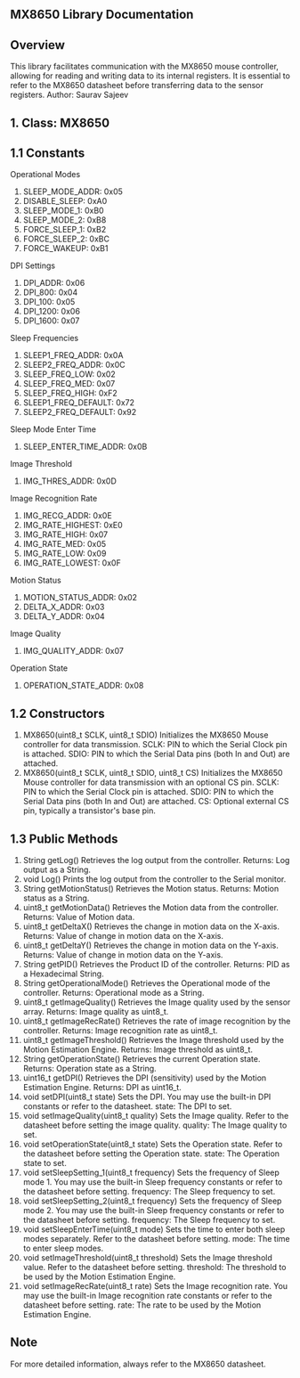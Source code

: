 MX8650 Library Documentation
---------------------------
Overview
--------
This library facilitates communication with the MX8650 mouse controller, allowing for reading and writing data to its internal registers. It is essential to refer to the MX8650 datasheet before transferring data to the sensor registers.
Author: Saurav Sajeev

**1. Class: MX8650**
--------------------

1.1 Constants
---------

Operational Modes

1.	SLEEP_MODE_ADDR: 0x05
2.	DISABLE_SLEEP: 0xA0
3.	SLEEP_MODE_1: 0xB0
4.	SLEEP_MODE_2: 0xB8
5.	FORCE_SLEEP_1: 0xB2
6.	FORCE_SLEEP_2: 0xBC
7.	FORCE_WAKEUP: 0xB1

DPI Settings

1.	DPI_ADDR: 0x06
2.	DPI_800: 0x04
3.	DPI_100: 0x05
4.	DPI_1200: 0x06
5.	DPI_1600: 0x07

Sleep Frequencies

1.	SLEEP1_FREQ_ADDR: 0x0A
2.	SLEEP2_FREQ_ADDR: 0x0C
3.	SLEEP_FREQ_LOW: 0x02
4.	SLEEP_FREQ_MED: 0x07
5.	SLEEP_FREQ_HIGH: 0xF2
6.	SLEEP1_FREQ_DEFAULT: 0x72
7.	SLEEP2_FREQ_DEFAULT: 0x92

Sleep Mode Enter Time

1.	SLEEP_ENTER_TIME_ADDR: 0x0B

Image Threshold

1.	IMG_THRES_ADDR: 0x0D

Image Recognition Rate

1.	IMG_RECG_ADDR: 0x0E
2.	IMG_RATE_HIGHEST: 0xE0
3.	IMG_RATE_HIGH: 0x07
4.	IMG_RATE_MED: 0x05
5.	IMG_RATE_LOW: 0x09
6.	IMG_RATE_LOWEST: 0x0F

Motion Status

1.	MOTION_STATUS_ADDR: 0x02
2.	DELTA_X_ADDR: 0x03
3.	DELTA_Y_ADDR: 0x04

Image Quality

1.	IMG_QUALITY_ADDR: 0x07

Operation State

1.	OPERATION_STATE_ADDR: 0x08

1.2 Constructors
----------------
1.	MX8650(uint8_t SCLK, uint8_t SDIO)
Initializes the MX8650 Mouse controller for data transmission.
SCLK: PIN to which the Serial Clock pin is attached.
SDIO: PIN to which the Serial Data pins (both In and Out) are attached.
2.	MX8650(uint8_t SCLK, uint8_t SDIO, uint8_t CS)
Initializes the MX8650 Mouse controller for data transmission with an optional CS pin.
SCLK: PIN to which the Serial Clock pin is attached.
SDIO: PIN to which the Serial Data pins (both In and Out) are attached.
CS: Optional external CS pin, typically a transistor's base pin.

1.3 Public Methods
------------------
1.	String getLog()
Retrieves the log output from the controller.
Returns: Log output as a String.
2.	void Log()
Prints the log output from the controller to the Serial monitor.
3.	String getMotionStatus()
Retrieves the Motion status.
Returns: Motion status as a String.
4.	uint8_t getMotionData()
Retrieves the Motion data from the controller.
Returns: Value of Motion data.
5.	uint8_t getDeltaX()
Retrieves the change in motion data on the X-axis.
Returns: Value of change in motion data on the X-axis.
6.	uint8_t getDeltaY()
Retrieves the change in motion data on the Y-axis.
Returns: Value of change in motion data on the Y-axis.
7.	String getPID()
Retrieves the Product ID of the controller.
Returns: PID as a Hexadecimal String.
8.	String getOperationalMode()
Retrieves the Operational mode of the controller.
Returns: Operational mode as a String.
9.	uint8_t getImageQuality()
Retrieves the Image quality used by the sensor array.
Returns: Image quality as uint8_t.
10.	uint8_t getImageRecRate()
Retrieves the rate of image recognition by the controller.
Returns: Image recognition rate as uint8_t.
11.	uint8_t getImageThreshold()
Retrieves the Image threshold used by the Motion Estimation Engine.
Returns: Image threshold as uint8_t.
12.	String getOperationState()
Retrieves the current Operation state.
Returns: Operation state as a String.
13.	uint16_t getDPI()
Retrieves the DPI (sensitivity) used by the Motion Estimation Engine.
Returns: DPI as uint16_t.
14.	void setDPI(uint8_t state)
Sets the DPI. You may use the built-in DPI constants or refer to the datasheet.
state: The DPI to set.
15.	void setImageQuality(uint8_t quality)
Sets the Image quality. Refer to the datasheet before setting the image quality.
quality: The Image quality to set.
16.	void setOperationState(uint8_t state)
Sets the Operation state. Refer to the datasheet before setting the Operation state.
state: The Operation state to set.
17.	void setSleepSetting_1(uint8_t frequency)
Sets the frequency of Sleep mode 1. You may use the built-in Sleep frequency constants or refer to the datasheet before setting.
frequency: The Sleep frequency to set.
18.	void setSleepSetting_2(uint8_t frequency)
Sets the frequency of Sleep mode 2. You may use the built-in Sleep frequency constants or refer to the datasheet before setting.
frequency: The Sleep frequency to set.
19.	void setSleepEnterTime(uint8_t mode)
Sets the time to enter both sleep modes separately. Refer to the datasheet before setting.
mode: The time to enter sleep modes.
20.	void setImageThreshold(uint8_t threshold)
Sets the Image threshold value. Refer to the datasheet before setting.
threshold: The threshold to be used by the Motion Estimation Engine.
21.	void setImageRecRate(uint8_t rate)
Sets the Image recognition rate. You may use the built-in Image recognition rate constants or refer to the datasheet before setting.
rate: The rate to be used by the Motion Estimation Engine.

Note
----
For more detailed information, always refer to the MX8650 datasheet.

